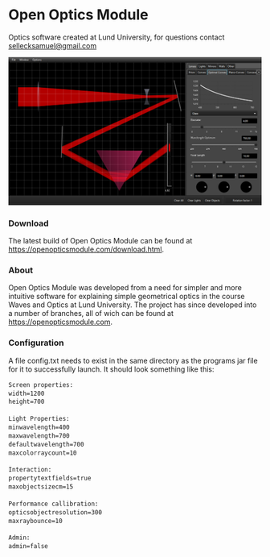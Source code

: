 # Open Optics Module

Optics software created at Lund University, for questions contact sellecksamuel@gmail.com

![](open_optics_module_screenshot.png)

### Download

The latest build of Open Optics Module can be found at https://openopticsmodule.com/download.html.
### About

Open Optics Module was developed from a need for simpler and more intuitive software for explaining simple geometrical optics in the course Waves and Optics at Lund University. The project has since developed into a number of branches, all of wich can be found at https://openopticsmodule.com.

### Configuration 
A file config.txt needs to exist in the same directory as the programs jar
file for it to successfully launch. It should look something like this:

```txt
Screen properties:
width=1200
height=700

Light Properties:
minwavelength=400
maxwavelength=700
defaultwavelength=700
maxcolorraycount=10

Interaction:
propertytextfields=true
maxobjectsizecm=15

Performance callibration:
opticsobjectresolution=300
maxraybounce=10

Admin:
admin=false
```


